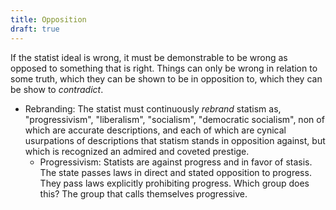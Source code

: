 ```yaml
---
title: Opposition
draft: true
---
```

If the statist ideal is wrong, it must be demonstrable to be wrong as opposed to something that is right. Things can only be wrong in relation to some truth, which they can be shown to be in opposition to, which they can be show to _contradict_.



- Rebranding: The statist must continuously _rebrand_ statism as, "progressivism", "liberalism", "socialism", "democratic socialism", non of which are accurate descriptions, and each of which are cynical usurpations of descriptions that statism stands in opposition against, but which is recognized an admired and coveted prestige.
    - Progressivism: Statists are against progress and in favor of stasis. The state passes laws in direct and stated opposition to progress. They pass laws explicitly prohibiting progress. Which group does this? The group that calls themselves progressive.
